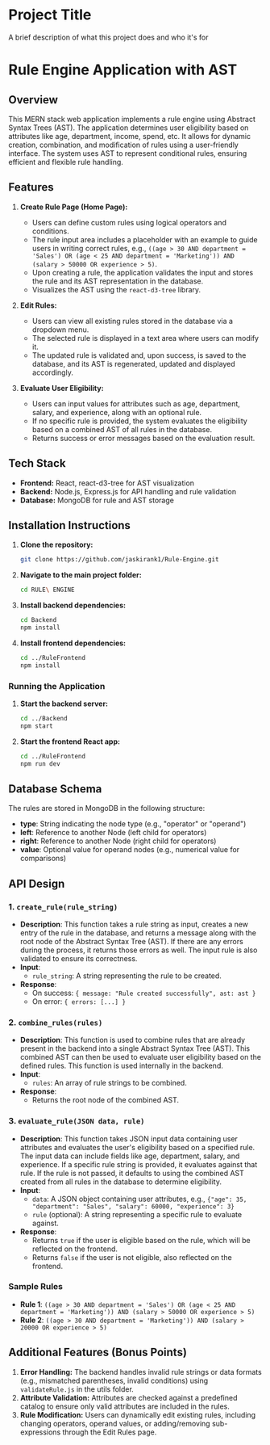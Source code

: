 # Project Title

A brief description of what this project does and who it's for

# Rule Engine Application with AST

## Overview
This MERN stack web application implements a rule engine using Abstract Syntax Trees (AST). The application determines user eligibility based on attributes like age, department, income, spend, etc. It allows for dynamic creation, combination, and modification of rules using a user-friendly interface. The system uses AST to represent conditional rules, ensuring efficient and flexible rule handling.

## Features
1. **Create Rule Page (Home Page):**
   - Users can define custom rules using logical operators and conditions.
   - The rule input area includes a placeholder with an example to guide users in writing correct rules, e.g., 
     `((age > 30 AND department = 'Sales') OR (age < 25 AND department = 'Marketing')) AND (salary > 50000 OR experience > 5)`.
   - Upon creating a rule, the application validates the input and stores the rule and its AST representation in the database.
   - Visualizes the AST using the `react-d3-tree` library.

2. **Edit Rules:**
   - Users can view all existing rules stored in the database via a dropdown menu.
   - The selected rule is displayed in a text area where users can modify it.
   - The updated rule is validated and, upon success, is saved to the database, and its AST is regenerated, updated and displayed  accordingly.

3. **Evaluate User Eligibility:**
   - Users can input values for attributes such as age, department, salary, and experience, along with an optional rule.
   - If no specific rule is provided, the system evaluates the eligibility based on a combined AST of all rules in the database.
   - Returns success or error messages based on the evaluation result.

## Tech Stack
- **Frontend:** React, react-d3-tree for AST visualization
- **Backend:** Node.js, Express.js for API handling and rule validation
- **Database:** MongoDB for rule and AST storage

## Installation Instructions
1. **Clone the repository:**
   ```bash
   git clone https://github.com/jaskirank1/Rule-Engine.git
   ```
2. **Navigate to the main project folder:**
   ```bash
   cd RULE\ ENGINE
   ```
3. **Install backend dependencies:**
   ```bash
   cd Backend
   npm install
   ```
4. **Install frontend dependencies:**
   ```bash
   cd ../RuleFrontend
   npm install
   ```

### Running the Application
1. **Start the backend server:**
   ```bash
   cd ../Backend
   npm start
   ```
2. **Start the frontend React app:**
   ```bash
   cd ../RuleFrontend
   npm run dev
   ```

## Database Schema
The rules are stored in MongoDB in the following structure:
- **type**: String indicating the node type (e.g., "operator" or "operand")
- **left**: Reference to another Node (left child for operators)
- **right**: Reference to another Node (right child for operators)
- **value**: Optional value for operand nodes (e.g., numerical value for comparisons)

## API Design

### 1. `create_rule(rule_string)`
- **Description**: This function takes a rule string as input, creates a new entry of the rule in the database, and returns a message along with the root node of the Abstract Syntax Tree (AST). If there are any errors during the process, it returns those errors as well. The input rule is also validated to ensure its correctness.
- **Input**: 
  - `rule_string`: A string representing the rule to be created.
- **Response**: 
  - On success: `{ message: "Rule created successfully", ast: ast }`
  - On error: `{ errors: [...] }`

### 2. `combine_rules(rules)`
- **Description**: This function is used to combine rules that are already present in the backend into a single Abstract Syntax Tree (AST). This combined AST can then be used to evaluate user eligibility based on the defined rules. This function is used internally in the backend.
- **Input**: 
  - `rules`: An array of rule strings to be combined.
- **Response**: 
  - Returns the root node of the combined AST.

### 3. `evaluate_rule(JSON data, rule)`
- **Description**: This function takes JSON input data containing user attributes and evaluates the user's eligibility based on a specified rule. The input data can include fields like age, department, salary, and experience. If a specific rule string is provided, it evaluates against that rule. If the rule is not passed, it defaults to using the combined AST created from all rules in the database to determine eligibility.
- **Input**:
  - `data`: A JSON object containing user attributes, e.g., `{"age": 35, "department": "Sales", "salary": 60000, "experience": 3}`
  - `rule` (optional): A string representing a specific rule to evaluate against.
- **Response**: 
  - Returns `true` if the user is eligible based on the rule, which will be reflected on the frontend. 
  - Returns `false` if the user is not eligible, also reflected on the frontend.

### Sample Rules
- **Rule 1**: `((age > 30 AND department = 'Sales') OR (age < 25 AND department = 'Marketing')) AND (salary > 50000 OR experience > 5)`
- **Rule 2**: `((age > 30 AND department = 'Marketing')) AND (salary > 20000 OR experience > 5)`

## Additional Features (Bonus Points)
1. **Error Handling:** The backend handles invalid rule strings or data formats (e.g., mismatched parentheses, invalid conditions) using `validateRule.js` in the utils folder.
2. **Attribute Validation:** Attributes are checked against a predefined catalog to ensure only valid attributes are included in the rules.
3. **Rule Modification:** Users can dynamically edit existing rules, including changing operators, operand values, or adding/removing sub-expressions through the Edit Rules page.